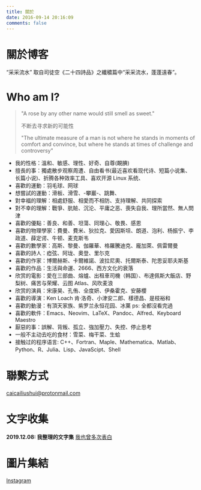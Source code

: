 ```yaml
---
title: 關於
date: 2016-09-14 20:16:09
comments: false
---
```

# 關於博客
“采采流水” 取自司徒空《二十四詩品》之纖穠篇中“采采流水，蓬蓬遠春”。

# Who am I?
> "A rose by any other name would still smell as sweet."
>
> 不断去寻求新的可能性 
>
>"The ultimate measure of a man is not where he stands in moments of comfort and convince, but where he stands at times of challenge and controversy"
>

- 我的性格：溫和、敏感、理性、好奇、自尊(靦腆)
- 擅長的事：獨處散步观察周遭、自由看书(最近喜欢看现代诗、短篇小说集、长篇小说)、折腾各种效率工具、喜欢开源 Linux 系统、
- 喜歡的運動：羽毛球、网球
- 想嘗試的運動：滑板、滑雪、-攀巖-、跳舞、
- 對幸福的理解：相處舒服、相愛而不相防、支持理解、共同探索
- 對不幸的理解：戰爭、肮賍、沉沦、平庸之恶、喪失自我、理所當然、無人問津
- 喜歡的優點：善良、和善、坦蕩、同理心、敬畏、感恩
- 喜歡的物理學家：費曼、費米、狄拉克、愛因斯坦、朗道、泡利、杨振宁、李政道、薛定谔、牛顿、麦克斯韦
- 喜歡的數學家：高斯、黎曼、伽羅華、格羅騰迪克、龐加萊、佩雷爾曼
- 喜歡的詩人：瘂弦、阿垅、奧登、里尓克
- 喜歡的作家：博爾赫斯、卡爾維諾、波拉尼奧、托爾斯泰、陀思妥耶夫斯基
- 喜歡的作品：生活與命運、2666、西方文化的衰落
- 欣赏的電影：愛在三部曲、熔爐、出租車司機（韩国）、布達佩斯大飯店、野梨树、痛苦与荣耀、云图 Atlas、风吹麦浪
- 欣赏的演員：宋康昊、孔侑、全度妍、伊桑霍克、安藤櫻
- 喜歡的導演：Ken Loach 肯·洛奇、小津安二郎、樣德昌、是枝裕和
- 喜歡的動漫：有頂天家族、紫罗兰永恒花园、冰菓 ps: 全都沒看完過
- 喜歡的軟件：Emacs、Neovim、LaTeX、Pandoc、Alfred、Keyboard Maestro
- 厭惡的事：誤解、背叛、孤立、強加壓力、失控、停止思考
- 一般不主动去吃的食材：雪菜、梅干菜、生蛤
- 接触过的程序语言: C++、Fortran、Maple、Mathematica、Matlab、Python、R、Julia、Lisp、JavaScipt、Shell

# 聯繫方式

caicailiushui@protonmail.com

# 文字收集
**2019.12.08: 我整理的文字集** [我也曾多次表白](https://github.com/QIanGua/guwenxuan)

# 圖片集結

[Instagram](https://www.instagram.com/mlyqdd/)